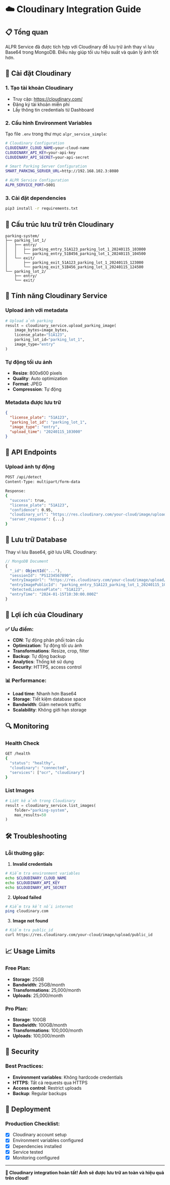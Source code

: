 # ☁️ Cloudinary Integration Guide

## 📋 Tổng quan

ALPR Service đã được tích hợp với Cloudinary để lưu trữ ảnh thay vì lưu Base64 trong MongoDB. Điều này giúp tối ưu hiệu suất và quản lý ảnh tốt hơn.

## 🚀 Cài đặt Cloudinary

### 1. Tạo tài khoản Cloudinary
- Truy cập: https://cloudinary.com/
- Đăng ký tài khoản miễn phí
- Lấy thông tin credentials từ Dashboard

### 2. Cấu hình Environment Variables

Tạo file `.env` trong thư mục `alpr_service_simple`:

```bash
# Cloudinary Configuration
CLOUDINARY_CLOUD_NAME=your-cloud-name
CLOUDINARY_API_KEY=your-api-key
CLOUDINARY_API_SECRET=your-api-secret

# Smart Parking Server Configuration
SMART_PARKING_SERVER_URL=http://192.168.102.3:8080

# ALPR Service Configuration
ALPR_SERVICE_PORT=5001
```

### 3. Cài đặt dependencies
```bash
pip3 install -r requirements.txt
```

## 📁 Cấu trúc lưu trữ trên Cloudinary

```
parking-system/
├── parking_lot_1/
│   ├── entry/
│   │   ├── parking_entry_51A123_parking_lot_1_20240115_103000
│   │   └── parking_entry_51B456_parking_lot_1_20240115_104500
│   └── exit/
│       ├── parking_exit_51A123_parking_lot_1_20240115_123000
│       └── parking_exit_51B456_parking_lot_1_20240115_124500
└── parking_lot_2/
    ├── entry/
    └── exit/
```

## 🔧 Tính năng Cloudinary Service

### Upload ảnh với metadata
```python
# Upload ảnh parking
result = cloudinary_service.upload_parking_image(
    image_bytes=image_bytes,
    license_plate="51A123",
    parking_lot_id="parking_lot_1",
    image_type="entry"
)
```

### Tự động tối ưu ảnh
- **Resize**: 800x600 pixels
- **Quality**: Auto optimization
- **Format**: JPEG
- **Compression**: Tự động

### Metadata được lưu trữ
```json
{
  "license_plate": "51A123",
  "parking_lot_id": "parking_lot_1",
  "image_type": "entry",
  "upload_time": "20240115_103000"
}
```

## 📡 API Endpoints

### Upload ảnh tự động
```bash
POST /api/detect
Content-Type: multipart/form-data

Response:
{
  "success": true,
  "license_plate": "51A123",
  "confidence": 0.95,
  "cloudinary_url": "https://res.cloudinary.com/your-cloud/image/upload/...",
  "server_response": {...}
}
```

## 💾 Lưu trữ Database

Thay vì lưu Base64, giờ lưu URL Cloudinary:

```javascript
// MongoDB Document
{
  "_id": ObjectId("..."),
  "sessionId": "PS1234567890",
  "entryImageUrl": "https://res.cloudinary.com/your-cloud/image/upload/...",
  "entryImagePublicId": "parking_entry_51A123_parking_lot_1_20240115_103000",
  "detectedLicensePlate": "51A123",
  "entryTime": "2024-01-15T10:30:00.000Z"
}
```

## 🎯 Lợi ích của Cloudinary

### ✅ Ưu điểm:
- **CDN**: Tự động phân phối toàn cầu
- **Optimization**: Tự động tối ưu ảnh
- **Transformations**: Resize, crop, filter
- **Backup**: Tự động backup
- **Analytics**: Thống kê sử dụng
- **Security**: HTTPS, access control

### 📊 Performance:
- **Load time**: Nhanh hơn Base64
- **Storage**: Tiết kiệm database space
- **Bandwidth**: Giảm network traffic
- **Scalability**: Không giới hạn storage

## 🔍 Monitoring

### Health Check
```bash
GET /health
{
  "status": "healthy",
  "cloudinary": "connected",
  "services": ["ocr", "cloudinary"]
}
```

### List Images
```python
# Liệt kê ảnh trong Cloudinary
result = cloudinary_service.list_images(
    folder="parking-system",
    max_results=50
)
```

## 🛠 Troubleshooting

### Lỗi thường gặp:

1. **Invalid credentials**
```bash
# Kiểm tra environment variables
echo $CLOUDINARY_CLOUD_NAME
echo $CLOUDINARY_API_KEY
echo $CLOUDINARY_API_SECRET
```

2. **Upload failed**
```bash
# Kiểm tra kết nối internet
ping cloudinary.com
```

3. **Image not found**
```bash
# Kiểm tra public_id
curl https://res.cloudinary.com/your-cloud/image/upload/public_id
```

## 📈 Usage Limits

### Free Plan:
- **Storage**: 25GB
- **Bandwidth**: 25GB/month
- **Transformations**: 25,000/month
- **Uploads**: 25,000/month

### Pro Plan:
- **Storage**: 100GB
- **Bandwidth**: 100GB/month
- **Transformations**: 100,000/month
- **Uploads**: 100,000/month

## 🔐 Security

### Best Practices:
- **Environment variables**: Không hardcode credentials
- **HTTPS**: Tất cả requests qua HTTPS
- **Access control**: Restrict uploads
- **Backup**: Regular backups

## 🚀 Deployment

### Production Checklist:
- [x] Cloudinary account setup
- [x] Environment variables configured
- [x] Dependencies installed
- [x] Service tested
- [x] Monitoring configured

---

**🎉 Cloudinary integration hoàn tất! Ảnh sẽ được lưu trữ an toàn và hiệu quả trên cloud!** 